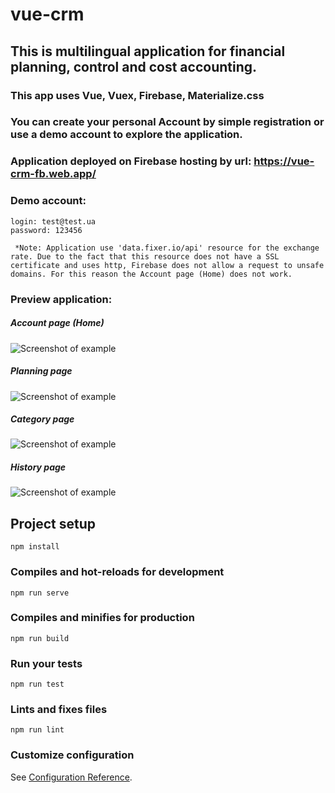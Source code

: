 # vue-crm

## This is multilingual application for financial planning, control and cost accounting.

### This app uses Vue, Vuex, Firebase, Materialize.css

### You can create your personal Account by simple registration or use a demo account to explore the application.

### Application deployed on Firebase hosting by url: https://vue-crm-fb.web.app/

### Demo account:
```
login: test@test.ua
password: 123456
```

``` *Note: Application use 'data.fixer.io/api' resource for the exchange rate. Due to the fact that this resource does not have a SSL certificate and uses http, Firebase does not allow a request to unsafe domains. For this reason the Account page (Home) does not work.```

### Preview application:
##### Account page (Home)
![Screenshot of example](https://github.com/OlegFilinskiy/vue-crm/raw/master/src/assets/screenshot_1.png)
##### Planning page
![Screenshot of example](https://github.com/OlegFilinskiy/vue-crm/raw/master/src/assets/screenshot_2.png)
##### Category page
![Screenshot of example](https://github.com/OlegFilinskiy/vue-crm/raw/master/src/assets/screenshot_3.png)
##### History page
![Screenshot of example](https://github.com/OlegFilinskiy/vue-crm/raw/master/src/assets/screenshot_4.png)

## Project setup
```
npm install
```

### Compiles and hot-reloads for development
```
npm run serve
```

### Compiles and minifies for production
```
npm run build
```

### Run your tests
```
npm run test
```

### Lints and fixes files
```
npm run lint
```

### Customize configuration
See [Configuration Reference](https://cli.vuejs.org/config/).
